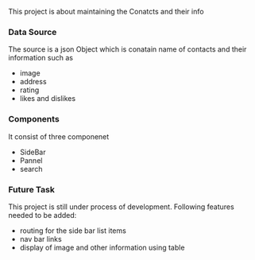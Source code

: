 This project is about maintaining the Conatcts and their info

### Data Source
The source is a json Object which is conatain name of contacts and their information such as
- image
- address
- rating
- likes and dislikes


### Components
It consist of three componenet 
- SideBar
- Pannel
- search

### Future Task
This project is still under process of development. Following features needed to be added:
 - routing for the side bar list items
 - nav bar links
 - display of image and other information using table
 
 
 
